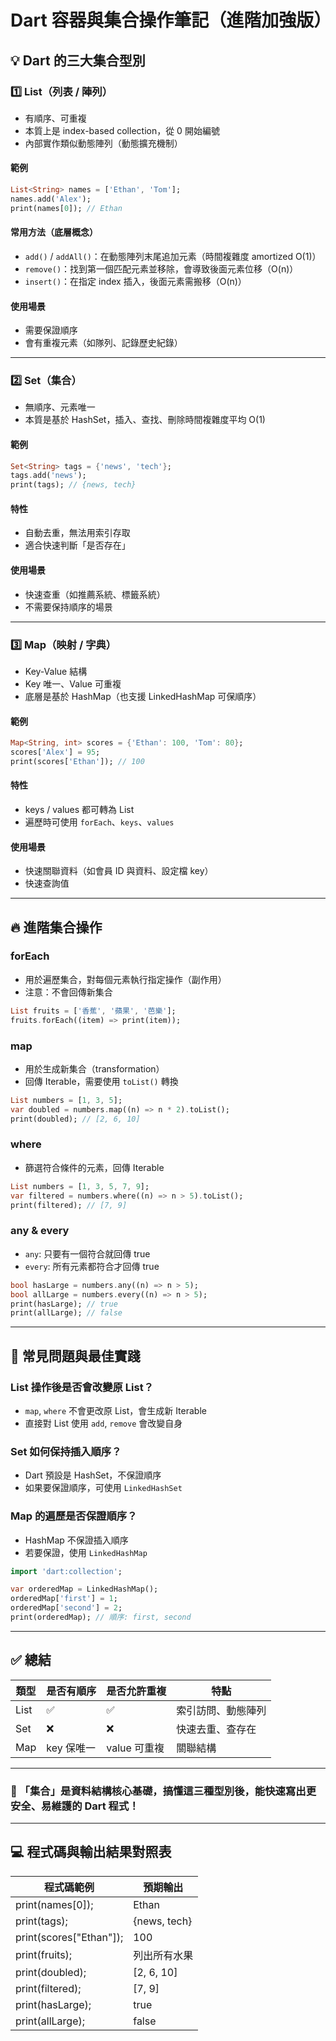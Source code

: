 
# Dart 容器與集合操作筆記（進階加強版）

## 💡 Dart 的三大集合型別

### 1️⃣ List（列表 / 陣列）

- 有順序、可重複
- 本質上是 index-based collection，從 0 開始編號
- 內部實作類似動態陣列（動態擴充機制）

#### 範例

```dart
List<String> names = ['Ethan', 'Tom'];
names.add('Alex');
print(names[0]); // Ethan
```

#### 常用方法（底層概念）

- `add()` / `addAll()`：在動態陣列末尾追加元素（時間複雜度 amortized O(1)）
- `remove()`：找到第一個匹配元素並移除，會導致後面元素位移（O(n)）
- `insert()`：在指定 index 插入，後面元素需搬移（O(n)）

#### 使用場景

- 需要保證順序
- 會有重複元素（如隊列、記錄歷史紀錄）

---

### 2️⃣ Set（集合）

- 無順序、元素唯一
- 本質是基於 HashSet，插入、查找、刪除時間複雜度平均 O(1)

#### 範例

```dart
Set<String> tags = {'news', 'tech'};
tags.add('news');
print(tags); // {news, tech}
```

#### 特性

- 自動去重，無法用索引存取
- 適合快速判斷「是否存在」

#### 使用場景

- 快速查重（如推薦系統、標籤系統）
- 不需要保持順序的場景

---

### 3️⃣ Map（映射 / 字典）

- Key-Value 結構
- Key 唯一、Value 可重複
- 底層是基於 HashMap（也支援 LinkedHashMap 可保順序）

#### 範例

```dart
Map<String, int> scores = {'Ethan': 100, 'Tom': 80};
scores['Alex'] = 95;
print(scores['Ethan']); // 100
```

#### 特性

- keys / values 都可轉為 List
- 遍歷時可使用 `forEach`、`keys`、`values`

#### 使用場景

- 快速關聯資料（如會員 ID 與資料、設定檔 key）
- 快速查詢值

---

## 🔥 進階集合操作

### forEach

- 用於遍歷集合，對每個元素執行指定操作（副作用）
- 注意：不會回傳新集合

```dart
List fruits = ['香蕉', '蘋果', '芭樂'];
fruits.forEach((item) => print(item));
```

### map

- 用於生成新集合（transformation）
- 回傳 Iterable，需要使用 `toList()` 轉換

```dart
List numbers = [1, 3, 5];
var doubled = numbers.map((n) => n * 2).toList();
print(doubled); // [2, 6, 10]
```

### where

- 篩選符合條件的元素，回傳 Iterable

```dart
List numbers = [1, 3, 5, 7, 9];
var filtered = numbers.where((n) => n > 5).toList();
print(filtered); // [7, 9]
```

### any & every

- `any`: 只要有一個符合就回傳 true
- `every`: 所有元素都符合才回傳 true

```dart
bool hasLarge = numbers.any((n) => n > 5);
bool allLarge = numbers.every((n) => n > 5);
print(hasLarge); // true
print(allLarge); // false
```

---

## 🧠 常見問題與最佳實踐

### List 操作後是否會改變原 List？

- `map`, `where` 不會更改原 List，會生成新 Iterable
- 直接對 List 使用 `add`, `remove` 會改變自身

### Set 如何保持插入順序？

- Dart 預設是 HashSet，不保證順序
- 如果要保證順序，可使用 `LinkedHashSet`

### Map 的遍歷是否保證順序？

- HashMap 不保證插入順序
- 若要保證，使用 `LinkedHashMap`

```dart
import 'dart:collection';

var orderedMap = LinkedHashMap();
orderedMap['first'] = 1;
orderedMap['second'] = 2;
print(orderedMap); // 順序: first, second
```

---

## ✅ 總結

| 類型 | 是否有順序 | 是否允許重複 | 特點         |
|---------|-----------|-------------|------------|
| List    | ✅        | ✅         | 索引訪問、動態陣列 |
| Set     | ❌        | ❌         | 快速去重、查存在 |
| Map     | key 保唯一 | value 可重複 | 關聯結構     |

---

### 💬 「集合」是資料結構核心基礎，搞懂這三種型別後，能快速寫出更安全、易維護的 Dart 程式！



---

## 💻 程式碼與輸出結果對照表

| 程式碼範例                     | 預期輸出             |
|----------------------------|----------------|
| print(names[0]);           | Ethan         |
| print(tags);               | {news, tech} |
| print(scores["Ethan"]);    | 100          |
| print(fruits);             | 列出所有水果 |
| print(doubled);            | [2, 6, 10]   |
| print(filtered);           | [7, 9]       |
| print(hasLarge);          | true         |
| print(allLarge);          | false        |
